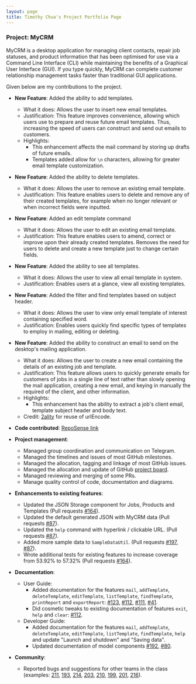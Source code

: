 ```yaml
---
layout: page
title: Timothy Chua's Project Portfolio Page
---
```


### Project: MyCRM

MyCRM is a desktop application for managing client contacts, repair job statuses, and product information that has 
been optimised for use via a Command Line Interface (CLI) while maintaining the benefits of a Graphical User 
Interface (GUI). If you type quickly, MyCRM can complete customer relationship management tasks faster than 
traditional GUI applications.  

Given below are my contributions to the project.

* **New Feature**: Added the ability to add templates.
    * What it does: Allows the user to insert new email templates.
    * Justification: This feature improves convenience, allowing which users use to prepare and reuse future email 
      templates. Thus, increasing the speed of users can construct and send out emails to customers.
    * Highlights:
      * This enhancement affects the mail command by storing up drafts of future emails.
      * Templates added allow for `\n` characters, allowing for greater email template customization.

* **New Feature**: Added the ability to delete templates.
  * What it does: Allows the user to remove an existing email template.
  * Justification: This feature enables users to delete and remove any of their created templates, for example when 
    no longer relevant or when incorrect fields were inputted.
  
* **New Feature**: Added an edit template command
  * What it does: Allows the user to edit an existing email template.
  * Justification: This feature enables users to amend, correct or improve upon their already created templates. 
    Removes the need for users to delete and create a new template just to change certain fields.

* **New Feature**: Added the ability to see all templates.
  * What it does: Allows the user to view all email template in system.
  * Justification: Enables users at a glance, view all existing templates.

* **New Feature**: Added the filter and find templates based on subject header.
  * What it does: Allows the user to view only email template of interest containing specified word.
  * Justification: Enables users quickly find specific types of templates to employ in mailing, editing or deleting.

* **New Feature**: Added the ability to construct an email to send on the desktop's mailing application.
  * What it does: Allows the user to create a new email containing the details of an existing job and template.
  * Justification: This feature allows users to quickly generate emails for customers of jobs in a single line of 
    text rather than slowly opening the mail application, creating a new email, and keying in manually the required 
    of the client, and other information.
  * Highlights:
    * This enhancement has the ability to extract a job's client email, template subject header and body text.
  * Credit: [2ality](https://2ality.com/2010/12/simple-way-of-sending-emails-in-java.html) for reuse of urlEncode.
  
* **Code contributed**: [RepoSense link](https://nus-cs2103-ay2122s1.github.io/tp-dashboard/?search=ooawagaeri&sort=groupTitle&sortWithin=title&timeframe=commit&mergegroup=&groupSelect=groupByRepos&breakdown=true&checkedFileTypes=docs~functional-code~test-code~other&since=2021-09-17&tabOpen=true&tabType=zoom&tabAuthor=ooawagaeri&tabRepo=AY2122S1-CS2103-T14-3%2Ftp%5Bmaster%5D&authorshipIsMergeGroup=false&authorshipFileTypes=docs~functional-code~test-code&authorshipIsBinaryFileTypeChecked=false&zA=ooawagaeri&zR=AY2122S1-CS2103-T14-3%2Ftp%5Bmaster%5D&zACS=220.43386537126995&zS=2021-09-17&zFS=&zU=2021-11-04&zMG=false&zFTF=commit&zFGS=groupByRepos&zFR=false&until=2021-11-04)

* **Project management**:
    * Managed group coordination and communication on Telegram.
    * Managed the timelines and issues of most GitHub milestones.
    * Managed the allocation, tagging and linkage of most GitHub issues.
    * Managed the allocation and update of GitHub [project board](https://github.com/AY2122S1-CS2103-T14-3/tp/projects/1).
    * Managed reviewing and merging of some PRs.
    * Manage quality control of code, documentation and diagrams.

* **Enhancements to existing features**:
    * Updated the JSON Storage component for Jobs, Products and Templates
      (Pull requests [#164](https://github.com/AY2122S1-CS2103-T14-3/tp/pull/164)).
    * Updated the default generated JSON with MyCRM data
      (Pull requests [#87](https://github.com/AY2122S1-CS2103-T14-3/tp/pull/87)).
    * Updated the `help` command with hyperlink / clickable URL.
      (Pull requests [#87](https://github.com/AY2122S1-CS2103-T14-3/tp/pull/87)). 
    * Added more sample data to `SampleDataUtil`.
      (Pull requests [#197](https://github.com/AY2122S1-CS2103-T14-3/tp/pull/197), [#87](https://github.com/AY2122S1-CS2103-T14-3/tp/pull/87)). 
    * Wrote additional tests for existing features to increase coverage from 53.92% to 57.32%
      (Pull requests [#164](https://github.com/AY2122S1-CS2103-T14-3/tp/pull/164)).

* **Documentation**:
    * User Guide:
        * Added documentation for the features `mail`, `addTemplate`, `deleteTemplate`, `editTemplate`, 
          `listTemplate`, `findTemplate`, `printReport` and `exportReport`:
          [#123](https://github.com/AY2122S1-CS2103-T14-3/tp/pull/123),
          [#112](https://github.com/AY2122S1-CS2103-T14-3/tp/pull/112),
          [#111](https://github.com/AY2122S1-CS2103-T14-3/tp/pull/111),
          [#41](https://github.com/AY2122S1-CS2103-T14-3/tp/pull/41).
        * Did cosmetic tweaks to existing documentation of features `exit`, `help` and `clear`:
          [#112](https://github.com/AY2122S1-CS2103-T14-3/tp/pull/112).
    * Developer Guide:
        * Added documentation for the features `mail`, `addTemplate`, `deleteTemplate`, `editTemplate`,
          `listTemplate`, `findTemplate`, `help` and update "Launch and shutdown" and "Saving data".
        * Updated documentation of model components [#192](https://github.com/AY2122S1-CS2103-T14-3/tp/pull/192), 
          [#80](https://github.com/AY2122S1-CS2103-T14-3/tp/pull/80).

* **Community**:
    * Reported bugs and suggestions for other teams in the class (examples:
      [211](https://github.com/AY2122S1-CS2103-W14-1/tp/issues/211), [193](https://github.com/AY2122S1-CS2103-W14-1/tp/issues/193),
      [214](https://github.com/AY2122S1-CS2103-W14-1/tp/issues/214), [203](https://github.com/AY2122S1-CS2103-W14-1/tp/issues/203),
      [210](https://github.com/AY2122S1-CS2103-W14-1/tp/issues/210), [199](https://github.com/AY2122S1-CS2103-W14-1/tp/issues/199),
      [201](https://github.com/AY2122S1-CS2103-W14-1/tp/issues/201), [216](https://github.com/AY2122S1-CS2103-W14-1/tp/issues/216)).
